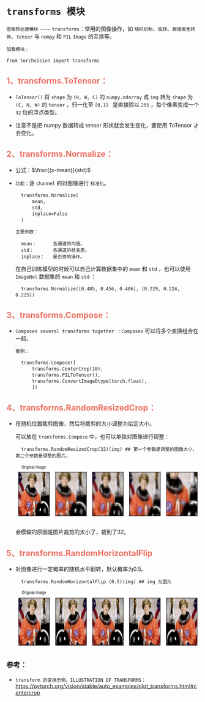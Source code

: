 # `transforms 模块`

`图像预处理模块` —— `transforms`：常用的图像操作，如 `随机切割`、`旋转`、`数据类型转换`、`tensor` 与 `numpy` 和 `PIL` `Image` 的互换等。

`加载模块：`

    from torchvision import transforms


## <font color= #EC7063  >1、transforms.ToTensor：</font > 

* `ToTensor()` 将 `shape` 为 `(H, W, C)` 的 `numpy.ndarray` 或 `img` 转为 `shape` 为 `(C, H, W)` 的 `tensor` ，归一化至 `[0,1] ` 是直接除以 `255` ，每个像素变成一个 `32` 位的浮点类型。

* 注意不是把 numpy 数据转成 tensor 形状就会发生变化，要使用 ToTensor 才会变化。 


## <font color= #EC7063  >2、transforms.Normalize：</font > 


* 公式：$\frac{(x-mean)}{std}$ 

* `功能：`逐 `channel` 的对图像进行 `标准化`。

        transforms.Normalize(
            mean,
            std,
            inplace=False
        )

    `主要参数：`

        mean：      各通道的均值。
        std：       各通道的标准差。
        inplace：   是否原地操作。

    在自己训练模型的时候可以自己计算数据集中的 `mean` 和 `std` ，也可以使用 `ImageNet` 数据集的 `mean` 和 `std` ：


        transforms.Normalize([0.485, 0.456, 0.406], [0.229, 0.224, 0.225])


## <font color= #EC7063  >3、transforms.Compose：</font > 

* `Composes several transforms together ：Composes` 可以将多个变换组合在一起。

    `案例：`

        transforms.Compose([
            transforms.CenterCrop(10),
            transforms.PILToTensor(),
            transforms.ConvertImageDtype(torch.float),
            ])


## <font color= #EC7063  >4、transforms.RandomResizedCrop：</font > 

* 在随机位置裁剪图像，然后将裁剪的大小调整为给定大小。

    可以放在 `transforms.Compose` 中，也可以单独对图像进行调整：

        transforms.RandomResizedCrop(32)(img) ## 第一个参数是调整的图像大小，第二个参数是调整的图片。

    <div align=center><img height= 150 src="./static/RandomResizedCrop1.jpg"/></div>

    会模糊的原因是图片裁剪的太小了，裁到了32。


## <font color= #EC7063  >5、transforms.RandomHorizontalFlip</font > 


* 对图像进行一定概率的随机水平翻转，默认概率为0.5。

        transforms.RandomHorizontalFlip (0.5)(img) ## img 为图片

    <div align=center><img height= 150 src="./static/RandomHorizontalFlip1.jpg"/></div>






## `参考：`


* `transform 的变换示例，ILLUSTRATION OF TRANSFORMS：`https://pytorch.org/vision/stable/auto_examples/plot_transforms.html#centercrop


